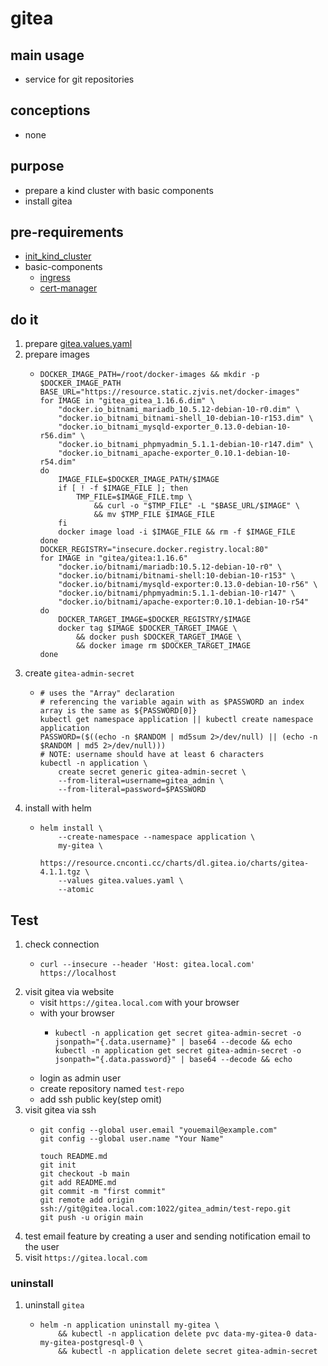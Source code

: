 # gitea

## main usage

* service for git repositories

## conceptions

* none

## purpose

* prepare a kind cluster with basic components
* install gitea

## pre-requirements
* [init_kind_cluster](/basics/kubernetes/local_kind_cluster/README.md)
* basic-components
  * [ingress](../basic%20components/ingress.nginx.md)
  * [cert-manager](../basic%20components/cert.manager.md)

## do it
1. prepare [gitea.values.yaml](resources/gitea.values.yaml.md)
2. prepare images
    * ```shell
      DOCKER_IMAGE_PATH=/root/docker-images && mkdir -p $DOCKER_IMAGE_PATH
      BASE_URL="https://resource.static.zjvis.net/docker-images"
      for IMAGE in "gitea_gitea_1.16.6.dim" \
          "docker.io_bitnami_mariadb_10.5.12-debian-10-r0.dim" \
          "docker.io_bitnami_bitnami-shell_10-debian-10-r153.dim" \
          "docker.io_bitnami_mysqld-exporter_0.13.0-debian-10-r56.dim" \
          "docker.io_bitnami_phpmyadmin_5.1.1-debian-10-r147.dim" \
          "docker.io_bitnami_apache-exporter_0.10.1-debian-10-r54.dim"
      do
          IMAGE_FILE=$DOCKER_IMAGE_PATH/$IMAGE
          if [ ! -f $IMAGE_FILE ]; then
              TMP_FILE=$IMAGE_FILE.tmp \
                  && curl -o "$TMP_FILE" -L "$BASE_URL/$IMAGE" \
                  && mv $TMP_FILE $IMAGE_FILE
          fi
          docker image load -i $IMAGE_FILE && rm -f $IMAGE_FILE
      done
      DOCKER_REGISTRY="insecure.docker.registry.local:80"
      for IMAGE in "gitea/gitea:1.16.6"
          "docker.io/bitnami/mariadb:10.5.12-debian-10-r0" \
          "docker.io/bitnami/bitnami-shell:10-debian-10-r153" \
          "docker.io/bitnami/mysqld-exporter:0.13.0-debian-10-r56" \
          "docker.io/bitnami/phpmyadmin:5.1.1-debian-10-r147" \
          "docker.io/bitnami/apache-exporter:0.10.1-debian-10-r54"
      do
          DOCKER_TARGET_IMAGE=$DOCKER_REGISTRY/$IMAGE
          docker tag $IMAGE $DOCKER_TARGET_IMAGE \
              && docker push $DOCKER_TARGET_IMAGE \
              && docker image rm $DOCKER_TARGET_IMAGE
      done
      ```
3. create `gitea-admin-secret`
    * ```shell
      # uses the "Array" declaration
      # referencing the variable again with as $PASSWORD an index array is the same as ${PASSWORD[0]}
      kubectl get namespace application || kubectl create namespace application
      PASSWORD=($((echo -n $RANDOM | md5sum 2>/dev/null) || (echo -n $RANDOM | md5 2>/dev/null)))
      # NOTE: username should have at least 6 characters
      kubectl -n application \
          create secret generic gitea-admin-secret \
          --from-literal=username=gitea_admin \
          --from-literal=password=$PASSWORD
      ```
4. install with helm
    * ```shell
      helm install \
          --create-namespace --namespace application \
          my-gitea \
          https://resource.cnconti.cc/charts/dl.gitea.io/charts/gitea-4.1.1.tgz \
          --values gitea.values.yaml \
          --atomic
      ```

## Test
1. check connection
    * ```shell
      curl --insecure --header 'Host: gitea.local.com' https://localhost
      ```
2. visit gitea via website
    * visit `https://gitea.local.com` with your browser
    * with your browser
      + ```shell
        kubectl -n application get secret gitea-admin-secret -o jsonpath="{.data.username}" | base64 --decode && echo
        kubectl -n application get secret gitea-admin-secret -o jsonpath="{.data.password}" | base64 --decode && echo
        ```
    * login as admin user
    * create repository named `test-repo`
    * add ssh public key(step omit)
3. visit gitea via ssh
    + ```shell
      git config --global user.email "youemail@example.com"
      git config --global user.name "Your Name"
      
      touch README.md
      git init
      git checkout -b main
      git add README.md
      git commit -m "first commit"
      git remote add origin ssh://git@gitea.local.com:1022/gitea_admin/test-repo.git
      git push -u origin main
      ```
4. test email feature by creating a user and sending notification email to the user
5. visit `https://gitea.local.com`

### uninstall
1. uninstall `gitea`
    * ```shell
      helm -n application uninstall my-gitea \
          && kubectl -n application delete pvc data-my-gitea-0 data-my-gitea-postgresql-0 \
          && kubectl -n application delete secret gitea-admin-secret
      ```